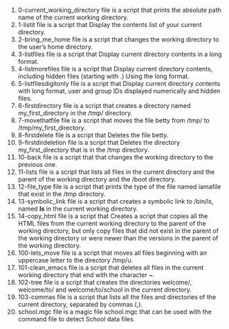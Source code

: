 1) 0-current_working_directory file is a script that prints the absolute path name of the current working directory.
2) 1-listit file is a script that Display the contents list of your current directory.
3) 2-bring_me_home file is a script that changes the working directory to the user’s home directory.
4) 3-listfiles file is a script that Display current directory contents in a long format.
5) 4-listmorefiles file is a script that Display current directory contents, including hidden files (starting with .) Using the long format.
6) 5-listfilesdigitonly file is a script that Display current directory contents with long format, user and group IDs displayed numerically and hidden files.
7) 6-firstdirectory file is a script that creates a directory named my_first_directory in the /tmp/ directory.
8) 7-movethatfile file is a script that moves the file betty from /tmp/ to /tmp/my_first_directory.
9) 8-firstdelete file is a script that Deletes the file betty.
10) 9-firstdirdeletion file is a script that Deletes the directory my_first_directory that is in the /tmp directory.
11) 10-back file is a script that that changes the working directory to the previous one.
12) 11-lists file is a script that lists all files in the current directory and the parent of the working directory and the /boot directory.
13) 12-file_type file is a script that prints the type of the file named iamafile that exist in the /tmp directory.
14) 13-symbolic_link file is a script that creates a symbolic link to /bin/ls, named __ls__ in the current working directory.
15) 14-copy_html file is a script that Creates a script that copies all the HTML files from the current working directory to the parent of the working directory, but only copy files that did not exist in the parent of the working directory or were newer than the versions in the parent of the working directory.
16) 100-lets_move file is a script that moves all files beginning with an uppercase letter to the directory /tmp/u.
17) 101-clean_emacs file is a script that deletes all files in the current working directory that end with the character ~.
18) 102-tree file is a script that creates the directories welcome/, welcome/to/ and welcome/to/school in the current directory.
19) 103-commas file is a script that  lists all the files and directories of the current directory, separated by commas (,).
20) school.mgc file is a magic file school.mgc that can be used with the command file to detect School data files.
